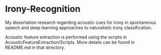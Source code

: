 # Irony-Recognition
My dissertation research regarding acoustic cues for irony in spontaneous speech and deep learning approaches to naturalistic irony classification.

Acoustic feature extraction is performed using the scripts in AcousticFeatureExtraction/Scripts. More details can be found in README.md in that directory.
